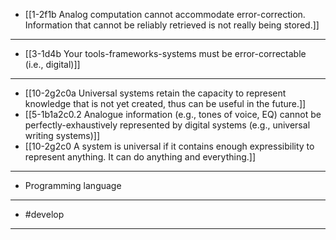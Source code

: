 - [[1-2f1b Analog computation cannot accommodate error-correction. Information that cannot be reliably retrieved is not really being stored.]]
---
- [[3-1d4b Your tools-frameworks-systems must be error-correctable (i.e., digital)]]
---
- [[10-2g2c0a Universal systems retain the capacity to represent knowledge that is not yet created, thus can be useful in the future.]]
- [[5-1b1a2c0.2 Analogue information (e.g., tones of voice, EQ) cannot be perfectly-exhaustively represented by digital systems (e.g., universal writing systems)]]
- [[10-2g2c0 A system is universal if it contains enough expressibility to represent anything. It can do anything and everything.]]
---
- Programming language
---
- #develop
---
